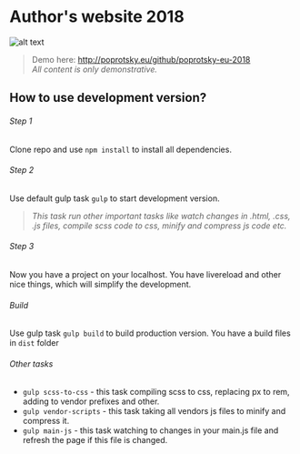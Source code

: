 # Author's website 2018

![alt text](http://poprotsky.eu/github/poprotsky-eu-2018/preview.jpg)

> Demo here: http://poprotsky.eu/github/poprotsky-eu-2018 <br>
*All content is only demonstrative.*


## How to use development version?

###### Step 1
Clone repo and use `npm install` to install all dependencies.

###### Step 2
Use default gulp task `gulp` to start development version. <br>
> *This task run other important tasks like watch changes in .html, .css, .js files, compile scss code to css, minify and compress js code etc.*

###### Step 3
Now you have a project on your localhost. You have livereload and other nice things, which will simplify the development.

###### Build
Use gulp task `gulp build` to build production version. You have a build files in `dist` folder


###### Other tasks
- `gulp scss-to-css` - this task compiling scss to css, replacing px to rem, adding to vendor prefixes and other.
- `gulp vendor-scripts` - this task taking all vendors js files to minify and compress it.
- `gulp main-js` - this task watching to changes in your main.js file and refresh the page if this file is changed.
